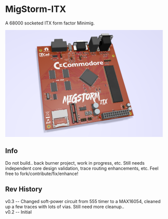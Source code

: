 # MigStorm-ITX
A 68000 socketed ITX form factor Minimig.

![pic](pic.png)

## Info
Do not build.. back burner project, work in progress, etc. Still needs independent core design validation, trace routing enhancements, etc. Feel free to fork/contribute/fix/enhance! 

## Rev History
v0.3 -- Changed soft-power circuit from 555 timer to a MAX16054, cleaned up a few traces with lots of vias. Still need more cleanup.. \
v0.2 -- Initial
